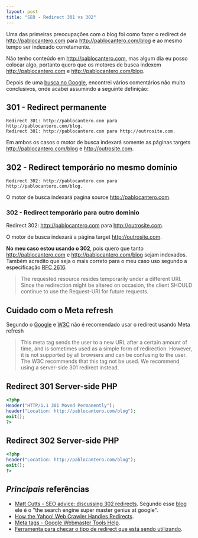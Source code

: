 ```yaml
---
layout: post
title: "SEO - Redirect 301 vs 302"
---
```


Uma das primeiras preocupações com o blog foi como fazer o redirect de http://pablocantero.com para http://pablocantero.com/blog e ao mesmo tempo ser indexado corretamente.

Não tenho conteúdo em http://pablocantero.com, mas algum dia eu posso colocar algo, portanto quero que os motores de busca indexem http://pablocantero.com e http://pablocantero.com/blog.

Depois de uma [busca no Google](http://www.google.com.br/search?hl=pt-BR&amp;client=firefox-a&amp;hs=ElT&amp;rls=org.mozilla:en-US:official&amp;&amp;sa=X&amp;ei=Vc5HTPffD8GJuAflkb0u&amp;ved=0CBgQBSgA&amp;q=seo+301+302+redirect&amp;spell=1), encontrei vários comentários não muito conclusivos, onde acabei assumindo a seguinte definição:

## 301 - Redirect permanente

    Redirect 301: http://pablocantero.com para http://pablocantero.com/blog.
    Redirect 301: http://pablocantero.com para http://outrosite.com.

Em ambos os casos o motor de busca indexará somente as páginas targets http://pablocantero.com/blog e http://outrosite.com.

## 302 - Redirect temporário no mesmo domínio

    Redirect 302: http://pablocantero.com para http://pablocantero.com/blog.

O motor de busca indexará pagina source http://pablocantero.com.

### 302 - Redirect temporário para outro domínio

   Redirect 302: http://pablocantero.com para http://outrosite.com.

O motor de busca indexará a página target http://outrosite.com.

**No meu caso estou usando o 302**, pois quero que tanto http://pablocantero.com e http://pablocantero.com/blog sejam indexados. Também acredito que seja o mais correto para o meu caso uso segundo a especificação [RFC 2616](http://www.w3.org/Protocols/rfc2616/rfc2616-sec10.html#sec10.3.3).

> The requested resource resides temporarily under a different URI. Since  the redirection might be altered on occasion, the client SHOULD continue  to use the Request-URI for future requests.

## Cuidado com o Meta refresh

Segundo o [Google](http://www.google.com/support/webmasters/bin/answer.py?hl=en&amp;answer=79812) e [W3C](http://www.w3.org/TR/WCAG10-HTML-TECHS/#meta-element) não é recomendado usar o redirect usando Meta refresh

> This meta tag sends the user to a new URL after a certain amount of  time, and is sometimes used as a simple form of redirection. However, it  is not supported by all browsers and can be confusing to the user. The W3C recommends that this tag not be used. We recommend using a server-side 301 redirect instead.

## Redirect 301 Server-side PHP

```php
<?php
Header("HTTP/1.1 301 Moved Permanently");
header("Location: http://pablocantero.com/blog");
exit();
?>
```

## Redirect 302 Server-side PHP

```php
<?php
header("Location: http://pablocantero.com/blog");
exit();
?>
```

## _Principais_ referências

* [Matt Cutts - SEO advice: discussing 302 redirects](http://www.mattcutts.com/blog/seo-advice-discussing-302-redirects/). Segundo esse [blog](http://chasesagum.com/301-redirects-vs-302-redirects) ele é o "the search engine super master genius at google".
* [How the Yahoo! Web Crawler Handles Redirects](http://help.yahoo.com/l/us/yahoo/search/webcrawler/slurp-11.html).
* [Meta tags - Google Webmaster Tools Help](http://www.google.com/support/webmasters/bin/answer.py?hl=en&amp;answer=79812).
* [Ferramenta para checar o tipo de redirect que está sendo utilizando](http://www.internetofficer.com/seo-tool/redirect-check/).
